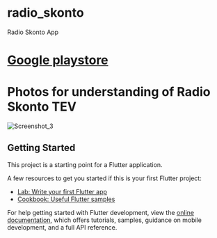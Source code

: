 # radio_skonto

Radio Skonto App

# [Google playstore](https://play.google.com/store/apps/details?id=com.radio.skonto.radio_skonto&hl=sv)


# Photos for understanding of Radio Skonto TEV
![Screenshot_3](https://github.com/user-attachments/assets/22d449a5-0fba-4630-b2fd-71940021a6d0)

## Getting Started

This project is a starting point for a Flutter application.

A few resources to get you started if this is your first Flutter project:

- [Lab: Write your first Flutter app](https://docs.flutter.dev/get-started/codelab)
- [Cookbook: Useful Flutter samples](https://docs.flutter.dev/cookbook)

For help getting started with Flutter development, view the
[online documentation](https://docs.flutter.dev/), which offers tutorials,
samples, guidance on mobile development, and a full API reference.

